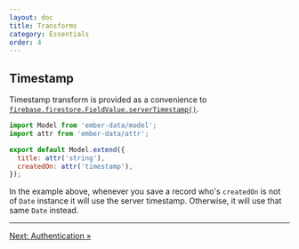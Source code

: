 ```yaml
---
layout: doc
title: Transforms
category: Essentials
order: 4
---
```


## Timestamp

Timestamp transform is provided as a convenience to [`firebase.firestore.FieldValue.serverTimestamp()`](https://firebase.google.com/docs/reference/js/firebase.firestore.FieldValue#.serverTimestamp).

```javascript
import Model from 'ember-data/model';
import attr from 'ember-data/attr';

export default Model.extend({
  title: attr('string'),
  createdOn: attr('timestamp'),
});
```

In the example above, whenever you save a record who's `createdOn` is not of `Date` instance it will use the server timestamp. Otherwise, it will use that same `Date` instead.

---

[Next: Authentication »](authentication)

